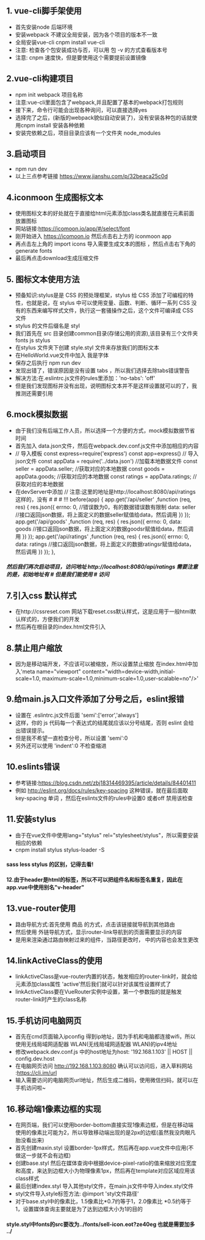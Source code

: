 ## 1. vue-cli脚手架使用
* 首先安装node 后端环境
* 安装webpack 不建议全局安装，因为各个项目的版本不一致 
* 全局安装vue-cli  cnpm install vue-cli
* 注意: 检查各个包安装成功与否，可以用 包 -v 的方式查看版本号 
* 注意: cnpm 速度快，但是要使用这个需要提前设置镜像

## 2.vue-cli构建项目
* npm init webpack 项目名称  
* 注意:vue-cli里面包含了webpack,并且配置了基本的webpack打包规则
* 接下来，命令行可能会出现各种询问，可以直接选择yes
* 选择完了之后，(新版的webpack貌似自动安装了)，没有安装各种包的话就使用cnpm install 安装各种依赖
* 安装完依赖之后，项目目录应该有一个文件夹 node_modules

## 3.启动项目 
* npm run dev
* 以上三点参考链接 https://www.jianshu.com/p/32beaca25c0d


## 4.iconmoon 生成图标文本
* 使用图标文本的好处就在于直接给html元素添加class类名就直接在元素前面放置图标
* 网站链接:https://icomoon.io/app/#/select/font
* 刚开始进入 https://icomoon.io 然后点击右上方的 iconmoon app 
* 再点击左上角的 import icons 导入需要生成文本的图标 ，然后点击右下角的generate fonts
* 最后再点击download生成压缩文件

## 5. 图标文本使用方法
* 预备知识:stylus是是 CSS 的预处理框架，stylus 给 CSS 添加了可编程的特性，也就是说，在 stylus 中可以使用变量、函数、判断、循环一系列 CSS 没有的东西来编写样式文件，执行这一套骚操作之后，这个文件可编译成 CSS 文件
* stylus 的文件后缀名是 styl
* 我们首先在 src 目录创建common目录(存储公用的资源),该目录有三个文件夹 fonts js stylus
* 在stylus 文件夹下创建 style.styl 文件来存放我们的图标文本
* 在HelloWorld.vue文件中加入 <span class="icon-arrow_lift">我是字体</span> 
* 保存之后执行 npm run dev
* 发现出错了，错误原因是没有设置 tabs ，所以我们选择去除tabs错误警告
* 解决方法:在.eslintrc.js文件的rules里添加：'no-tabs': 'off'
* 但是我们发现图标并没有出现，说明图标文本并不是这样设置就可以的了，我推测还需要引用

## 6.mock模拟数据
* 由于我们没有后端工作人员，所以选择一个方便的方式，mock模拟数据节省时间
* 首先加入 data.json文件，然后在webpack.dev.conf.js文件中添加相应的内容
* // 导入模板
	const express=require('express')
	const app=express()
	// 导入json文件
	const appData = require('../data.json') //加载本地数据文件
	const seller = appData.seller; //获取对应的本地数据
	const goods = appData.goods; //获取对应的本地数据
	const ratings = appData.ratings; //获取对应的本地数据
* 在devServer中添加 
	// 注意:这里的地址是http://localhost:8080/api/ratings 这样的，没有 # # # !!!
	before(app) {
	  app.get('/api/seller' ,function (req, res) {
	    res.json({
	      errno: 0,  //错误数为0，有的数据错误数有限制
	      data: seller  //接口返回json数据，将上面定义的数据seller赋值给data，然后调用
	    })
	  });
	  app.get('/api/goods' ,function (req, res) {
	    res.json({
	      errno: 0,
	      data: goods  //接口返回json数据，将上面定义的数据goodsr赋值给data，然后调用
	    })
	  });
	  app.get('/api/ratings' ,function (req, res) {
	    res.json({
	      errno: 0,
	      data: ratings  //接口返回json数据，将上面定义的数据ratingsr赋值给data，然后调用
	    })
	  });
	},
##### 然后我们再次启动项目，访问地址 http://localhost:8080/api/ratings 需要注意的是，初始地址有 # 但是我们能使用 # 访问

## 7.引入css 默认样式
* 在http://cssreset.com 网站下载reset.css默认样式，这是应用于一般html默认样式的，方便我们的开发
* 然后再在根目录的index.html文件引入 

## 8.禁止用户缩放
* 因为是移动端开发，不应该可以被缩放，所以设置禁止缩放 
	在index.html中加入'meta name="viewport" content="width=device-width,initial-scale=1.0,
		maximum-scale=1.0,minimum-scale=1.0,user-scalable=no"/>'
		
## 9.给main.js入口文件添加了分号之后，eslint报错
* 设置在 .eslintrc.js文件后面 'semi':['error','always']
* 这样，你的 js 代码每一个表达式的结尾就应该以分号结尾，否则 eslint 会给出错误提示。
* 但是我不希望一直检查分号，所以设置 'semi':0
* 另外还可以使用 'indent':0 不检查缩进

## 10.eslints错误
* 参考链接:https://blog.csdn.net/zbj18314469395/article/details/84401411 
* 例如 http://eslint.org/docs/rules/key-spacing 这种错误，就在最后面取 key-spacing 单词 ，然后在eslints文件的rules中设置0 或者off 禁用该检查

## 11.安装stylus
* 由于在vue文件中使用lang="stylus" rel="stylesheet/stylus"，所以需要安装相应的依赖
* cnpm install stylus stylus-loader -S
#### sass less stylus 的区别，记得去看!

#### 12.由于header是html的标签，所以不可以把组件名和标签名重复，因此在app.vue中使用别名"v-header"
## 13.vue-router使用
* 路由导航方式:首先使用 <router-link to="/goods">商品</router-link> 的方式，点击该链接就导航到其他路由
* 然后使用 <router-view></router-view> 外链导航方式，显示router-link导航到的页面需要显示的内容
* <router-view> 是用来渲染通过路由映射过来的组件，当路径更改时，<router-view> 中的内容也会发生更改

## 14.linkActiveClass的使用
* linkActiveClass是vue-router内置的状态，触发相应的router-link时，就会给元素添加class属性 'active'然后我们就可以针对该属性设置样式了
* linkActiveClass要在VueRouter实例中设置，第一个参数指的就是触发router-link时产生的class名称

## 15.手机访问电脑网页
* 首先在cmd页面输入ipconfig 得到ip地址，因为手机和电脑都连接wifi，所以使用无线局域网适配器 WLAN(无线局域网适配器 WLAN)的ipv4地址
* 修改webpack.dev.conf.js 中的host地址为host: '192.168.1.103' || HOST || config.dev.host
* 在电脑网页访问 http://192.168.1.103:8080 确认可以访问后，进入草料网站 :https://cli.im/url 
* 输入需要访问的电脑网页url地址，然后生成二维码，使用微信扫码，就可以在手机访问啦~

## 16.移动端1像素边框的实现
* 在网页端，我们可以使用border-bottom直接实现1像素边框，但是在移动端使用的像素比可能为2，所以导致移动端出现的是2px的边框(虽然我没肉眼凡胎没看出来)
* 首先创建maxin.styl 设置border-1px样式，然后再在app.vue文件中应用(不做这一步就不会有边框)
* 创建base.styl 然后在媒体查询中根据device-pixel-ratio的值来缩放对应宽度和高度，来达到边框大小为物理像素1px，然后再在template对应区域应用该class样式
* 最后创建index.styl 导入其他styl文件，在main.js文件中导入index.styl文件
* styl文件导入style标签方法: @import 'styl文件路径'
* 对于base.styl中的像素比，1.5像素比*0.7约等于1，2.0像素比 *0.5约等于1，设置媒体查询主要就是为了达到边框大小为1的目的
#### style.styl中fonts的src要改为../fonts/sell-icon.eot?ze40eg 也就是需要加多 ../
